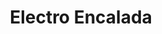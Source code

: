 ---
title: "Electro Encalada"
url: /ciudad-autonoma-de-buenos-aires/electro-encalada/
shop: Elektrisch
---